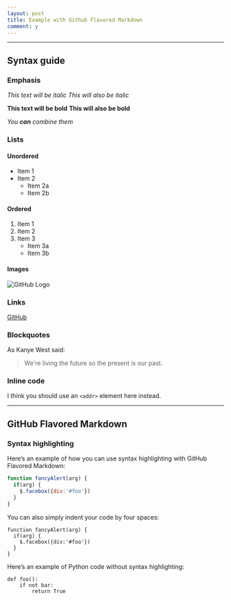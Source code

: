```yaml
---
layout: post
title: Example with Github Flavored Markdown
comment: y
---
```


---

## Syntax guide

### Emphasis

*This text will be italic*
_This will also be italic_

**This text will be bold**
__This will also be bold__

_You **can** combine them_

### Lists

#### Unordered

* Item 1
* Item 2
  * Item 2a
  * Item 2b

#### Ordered

1. Item 1
2. Item 2
3. Item 3
   * Item 3a
   * Item 3b

#### Images

![GitHub Logo](/images/scribble.png)

### Links

[GitHub](http://github.com)

### Blockquotes

As Kanye West said:

> We're living the future so
> the present is our past.

### Inline code

I think you should use an
`<addr>` element here instead.

---

## GitHub Flavored Markdown

### Syntax highlighting

Here’s an example of how you can use syntax highlighting with GitHub Flavored Markdown:

```javascript
function fancyAlert(arg) {
  if(arg) {
    $.facebox({div:'#foo'})
  }
}
```

You can also simply indent your code by four spaces:

    function fancyAlert(arg) {
      if(arg) {
        $.facebox({div:'#foo'})
      }
    }

Here’s an example of Python code without syntax highlighting:

```
def foo():
    if not bar:
        return True
```
